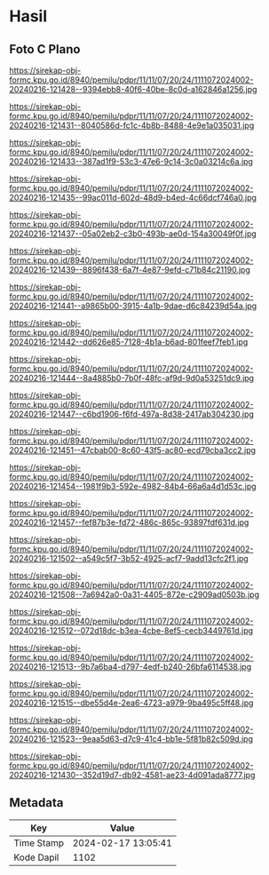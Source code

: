 # Hasil

## Foto C Plano

https://sirekap-obj-formc.kpu.go.id/8940/pemilu/pdpr/11/11/07/20/24/1111072024002-20240216-121428--9394ebb8-40f6-40be-8c0d-a162846a1256.jpg

https://sirekap-obj-formc.kpu.go.id/8940/pemilu/pdpr/11/11/07/20/24/1111072024002-20240216-121431--8040586d-fc1c-4b8b-8488-4e9e1a035031.jpg

https://sirekap-obj-formc.kpu.go.id/8940/pemilu/pdpr/11/11/07/20/24/1111072024002-20240216-121433--387ad1f9-53c3-47e6-9c14-3c0a03214c6a.jpg

https://sirekap-obj-formc.kpu.go.id/8940/pemilu/pdpr/11/11/07/20/24/1111072024002-20240216-121435--99ac011d-602d-48d9-b4ed-4c66dcf746a0.jpg

https://sirekap-obj-formc.kpu.go.id/8940/pemilu/pdpr/11/11/07/20/24/1111072024002-20240216-121437--05a02eb2-c3b0-493b-ae0d-154a30049f0f.jpg

https://sirekap-obj-formc.kpu.go.id/8940/pemilu/pdpr/11/11/07/20/24/1111072024002-20240216-121439--8896f438-6a7f-4e87-9efd-c71b84c21190.jpg

https://sirekap-obj-formc.kpu.go.id/8940/pemilu/pdpr/11/11/07/20/24/1111072024002-20240216-121441--a9865b00-3915-4a1b-9dae-d6c84239d54a.jpg

https://sirekap-obj-formc.kpu.go.id/8940/pemilu/pdpr/11/11/07/20/24/1111072024002-20240216-121442--dd626e85-7128-4b1a-b6ad-801feef7feb1.jpg

https://sirekap-obj-formc.kpu.go.id/8940/pemilu/pdpr/11/11/07/20/24/1111072024002-20240216-121444--8a4885b0-7b0f-48fc-af9d-9d0a53251dc9.jpg

https://sirekap-obj-formc.kpu.go.id/8940/pemilu/pdpr/11/11/07/20/24/1111072024002-20240216-121447--c6bd1906-f6fd-497a-8d38-2417ab304230.jpg

https://sirekap-obj-formc.kpu.go.id/8940/pemilu/pdpr/11/11/07/20/24/1111072024002-20240216-121451--47cbab00-8c60-43f5-ac80-ecd79cba3cc2.jpg

https://sirekap-obj-formc.kpu.go.id/8940/pemilu/pdpr/11/11/07/20/24/1111072024002-20240216-121454--1981f9b3-592e-4982-84b4-66a6a4d1d53c.jpg

https://sirekap-obj-formc.kpu.go.id/8940/pemilu/pdpr/11/11/07/20/24/1111072024002-20240216-121457--fef87b3e-fd72-486c-865c-93897fdf631d.jpg

https://sirekap-obj-formc.kpu.go.id/8940/pemilu/pdpr/11/11/07/20/24/1111072024002-20240216-121502--a549c5f7-3b52-4925-acf7-9add13cfc2f1.jpg

https://sirekap-obj-formc.kpu.go.id/8940/pemilu/pdpr/11/11/07/20/24/1111072024002-20240216-121508--7a6942a0-0a31-4405-872e-c2909ad0503b.jpg

https://sirekap-obj-formc.kpu.go.id/8940/pemilu/pdpr/11/11/07/20/24/1111072024002-20240216-121512--072d18dc-b3ea-4cbe-8ef5-cecb3449761d.jpg

https://sirekap-obj-formc.kpu.go.id/8940/pemilu/pdpr/11/11/07/20/24/1111072024002-20240216-121513--9b7a6ba4-d797-4edf-b240-26bfa6114538.jpg

https://sirekap-obj-formc.kpu.go.id/8940/pemilu/pdpr/11/11/07/20/24/1111072024002-20240216-121515--dbe55d4e-2ea6-4723-a979-9ba495c5ff48.jpg

https://sirekap-obj-formc.kpu.go.id/8940/pemilu/pdpr/11/11/07/20/24/1111072024002-20240216-121523--9eaa5d63-d7c9-41c4-bb1e-5f81b82c509d.jpg

https://sirekap-obj-formc.kpu.go.id/8940/pemilu/pdpr/11/11/07/20/24/1111072024002-20240216-121430--352d19d7-db92-4581-ae23-4d091ada8777.jpg


## Metadata

| Key        | Value               |
| ---------- | ------------------- |
| Time Stamp | 2024-02-17 13:05:41 |
| Kode Dapil | 1102                |



